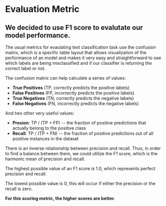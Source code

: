 # Evaluation Metric

## We decided to use F1 score to evalutate our model performance.

The usual metrics for evaulating text classification task use the confusion matrix, which is a specific table layout that allows visualization of the performance of an model and makes it very easy and straightforward to see which labels are being misclassified and if our classifier is returning the correct label or not. 

The confusion matrix can help calculate a series of values: 
- **True Positives** (TP, correctly predicts the positive labels)
- **False Positives** (FP, incorrectly predicts the positive labels)
- **True Negatives** (TN, correctly predicts the negative labels)
- **False Negatives** (FN, incorrectly predicts the negative labels)

And two other very useful values:
- **Presion**: TP / (TP + FP) -- the fraction of positive predictions that actually belong to the positive class
- **Recall**: TP / (TP + FN) -- the fraction of positive predictions out of all positive instances in the dataset

There is an inverse relationship between precision and recall. Thus, in order to find a balance between them, we could utilize the F1 score, which is the harmonic mean of precision and recall.

The highest possible value of an F1 score is 1.0, which represents perfect precision and recall.

The lowest possible value is 0, this will occur if either the precision or the recall is zero.

**For this scoring metric, the higher scores are better.**
